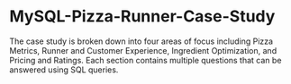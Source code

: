 # MySQL-Pizza-Runner-Case-Study
The case study is broken down into four areas of focus including Pizza Metrics, Runner and Customer Experience, Ingredient Optimization, and Pricing and Ratings. Each section contains multiple questions that can be answered using SQL queries.
